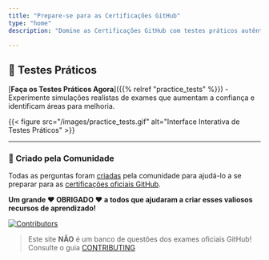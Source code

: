 ```yaml
---
title: "Prepare-se para as Certificações GitHub"
type: "home"
description: "Domine as Certificações GitHub com testes práticos autênticos. Nada de bancos de questões – perguntas genuínas criadas pela comunidade para os exames de GitHub Actions, Administration, Advanced Security, Foundations e Copilot!"

---
```




## 🎯 Testes Práticos

[**Faça os Testes Práticos Agora**]({{% relref "practice_tests" %}}) - Experimente simulações realistas de exames que aumentam a confiança e identificam áreas para melhoria.

{{< figure src="/images/practice_tests.gif" alt="Interface Interativa de Testes Práticos" >}}

---



### 👥 Criado pela Comunidade


Todas as perguntas foram [criadas](https://github.com/FidelusAleksander/ghcertified/blob/master/CONTRIBUTING.md) pela comunidade para ajudá-lo a se preparar para as [certificações oficiais GitHub](https://learn.github.com/certifications). 

**Um grande ❤️ OBRIGADO ❤️ a todos que ajudaram a criar esses valiosos recursos de aprendizado!** 

[![Contributors](https://contrib.rocks/image?repo=FidelusAleksander/ghcertified)](https://github.com/FidelusAleksander/ghcertified/graphs/contributors)

> Este site **NÃO** é um banco de questões dos exames oficiais GitHub! Consulte o guia [CONTRIBUTING](https://github.com/FidelusAleksander/ghcertified/blob/master/CONTRIBUTING.md)
